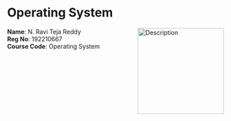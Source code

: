 # Operating System

<img src="https://i.giphy.com/media/v1.Y2lkPTc5MGI3NjExOW41Ym50MHhoejA3cGt4N2s2YWI4YjJ2em10dTY3Zmt1cWphbHY1ZiZlcD12MV9pbnRlcm5hbF9naWZfYnlfaWQmY3Q9Zw/qgQUggAC3Pfv687qPC/giphy.gif" alt="Description" style="float: right; width: 200px; height: auto;">

**Name**: N. Ravi Teja Reddy  
**Reg No**: 192210667  
**Course Code**: Operating System
